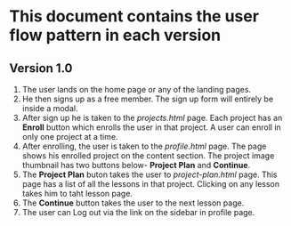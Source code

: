  # This document contains the user flow pattern in each version  
 ## Version 1.0
 1. The user lands on the home page or any of the landing pages.  
 2. He then signs up as a free member. The sign up form will entirely be inside a modal.
 3. After sign up he is taken to the *projects.html* page. Each project has an **Enroll** button which enrolls the user in that project. A user can enroll in only one project at a time.    
 4. After enrolling, the user is taken to the *profile.html* page. The page shows his enrolled project on the content section. The project image thumbnail has two buttons below- **Project Plan** and **Continue**.  
 5. The **Project Plan** buton takes the user to *project-plan.html* page. This page has a list of all the lessons in that project. Clicking on any lesson takes him to taht lesson page.  
 6. The **Continue** button takes the user to the next lesson page.  
 7. The user can Log out via the link on the sidebar in profile page.